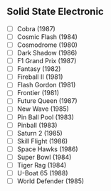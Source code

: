 ## Solid State Electronic
- [ ] Cobra (1987)
- [ ] Cosmic Flash (1984)
- [ ] Cosmodrome (1980)
- [ ] Dark Shadow (1986)
- [ ] F1 Grand Prix (1987)
- [ ] Fantasy (1982)
- [ ] Fireball II (1981)
- [ ] Flash Gordon (1981)
- [ ] Frontier (1981)
- [ ] Future Queen (1987)
- [ ] New Wave (1985)
- [ ] Pin Ball Pool (1983)
- [ ] Pinball (1983)
- [ ] Saturn 2 (1985)
- [ ] Skill Flight (1986)
- [ ] Space Hawks (1986)
- [ ] Super Bowl (1984)
- [ ] Tiger Rag (1984)
- [ ] U-Boat 65 (1988)
- [ ] World Defender (1985)
